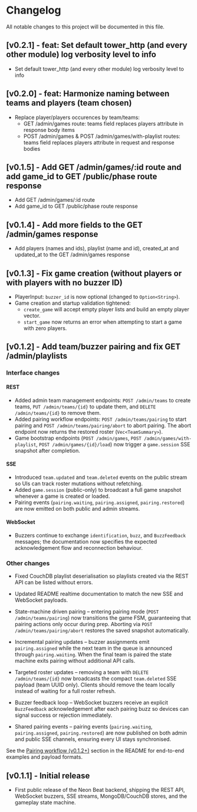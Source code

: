 # Changelog

All notable changes to this project will be documented in this file.

## [v0.2.1] - feat: Set default tower_http (and every other module) log verbosity level to info

- Set default tower_http (and every other module) log verbosity level to info

## [v0.2.0] - feat: Harmonize naming between teams and players (team chosen)

- Replace player/players occurences by team/teams:
   - GET /admin/games route: teams field replaces players attribute in response body items
   - POST /admin/games & POST /admin/games/with-playlist routes: teams field replaces players attribute in request and response bodies

## [v0.1.5] - Add GET /admin/games/:id route and add game_id to GET /public/phase route response

- Add GET /admin/games/:id route
- Add game_id to GET /public/phase route response

## [v0.1.4] - Add more fields to the GET /admin/games response

- Add players (names and ids), playlist (name and id), created_at and updated_at to the GET /admin/games response

## [v0.1.3] - Fix game creation (without players or with players with no buzzer ID)

- PlayerInput: `buzzer_id` is now optional (changed to `Option<String>`).
- Game creation and startup validation tightened:
	- `create_game` will accept empty player lists and build an empty player vector.
	- `start_game` now returns an error when attempting to start a game with zero players.

## [v0.1.2] - Add team/buzzer pairing and fix GET /admin/playlists

### Interface changes

#### REST
- Added admin team management endpoints: `POST /admin/teams` to create teams, `PUT /admin/teams/{id}` to update them, and `DELETE /admin/teams/{id}` to remove them.
- Added pairing workflow endpoints: `POST /admin/teams/pairing` to start pairing and `POST /admin/teams/pairing/abort` to abort pairing. The abort endpoint now returns the restored roster (`Vec<TeamSummary>`).
- Game bootstrap endpoints (`POST /admin/games`, `POST /admin/games/with-playlist`, `POST /admin/games/{id}/load`) now trigger a `game.session` SSE snapshot after completion.

#### SSE
- Introduced `team.updated` and `team.deleted` events on the public stream so UIs can track roster mutations without refetching.
- Added `game.session` (public-only) to broadcast a full game snapshot whenever a game is created or loaded.
- Pairing events (`pairing.waiting`, `pairing.assigned`, `pairing.restored`) are now emitted on both public and admin streams.

#### WebSocket
- Buzzers continue to exchange `identification`, `buzz`, and `BuzzFeedback` messages; the documentation now specifies the expected acknowledgement flow and reconnection behaviour.

### Other changes
- Fixed CouchDB playlist deserialisation so playlists created via the REST API can be listed without errors.
- Updated README realtime documentation to match the new SSE and WebSocket payloads.

- State-machine driven pairing – entering pairing mode (`POST /admin/teams/pairing`) now transitions the game FSM, guaranteeing that pairing actions only occur during prep. Aborting via `POST /admin/teams/pairing/abort` restores the saved snapshot automatically.
- Incremental pairing updates – buzzer assignments emit `pairing.assigned` while the next team in the queue is announced through `pairing.waiting`. When the final team is paired the state machine exits pairing without additional API calls.
- Targeted roster updates – removing a team with `DELETE /admin/teams/{id}` now broadcasts the compact `team.deleted` SSE payload (team UUID only). Clients should remove the team locally instead of waiting for a full roster refresh.
- Buzzer feedback loop – WebSocket buzzers receive an explicit `BuzzFeedback` acknowledgement after each pairing buzz so devices can signal success or rejection immediately.
- Shared pairing events – pairing events (`pairing.waiting`, `pairing.assigned`, `pairing.restored`) are now published on both admin and public SSE channels, ensuring every UI stays synchronised.

See the [Pairing workflow (v0.1.2+)](README.md#pairing-workflow-v012) section in the README for end-to-end examples and payload formats.

## [v0.1.1] - Initial release

- First public release of the Neon Beat backend, shipping the REST API, WebSocket buzzers, SSE streams, MongoDB/CouchDB stores, and the gameplay state machine.
